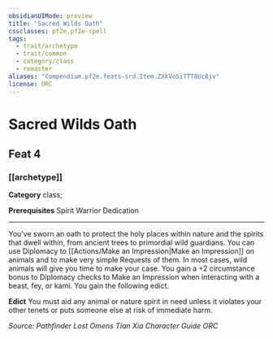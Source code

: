 ```yaml
---
obsidianUIMode: preview
title: "Sacred Wilds Oath"
cssclasses: pf2e,pf2e-spell
tags:
  - trait/archetype
  - trait/common
  - category/class
  - remaster
aliases: "Compendium.pf2e.feats-srd.Item.ZXkVo5iTTT8Uc8jv"
license: ORC
---
```

# Sacred Wilds Oath
## Feat 4
### [[archetype]]

**Category** class; 



**Prerequisites** Spirit Warrior Dedication
* * *
You've sworn an oath to protect the holy places within nature and the spirits that dwell within, from ancient trees to primordial wild guardians. You can use Diplomacy to [[Actions/Make an Impression|Make an Impression]] on animals and to make very simple Requests of them. In most cases, wild animals will give you time to make your case. You gain a +2 circumstance bonus to Diplomacy checks to Make an Impression when interacting with a beast, fey, or kami. You gain the following edict.

**Edict** You must aid any animal or nature spirit in need unless it violates your other tenets or puts someone else at risk of immediate harm.

*Source: Pathfinder Lost Omens Tian Xia Character Guide*
*ORC*